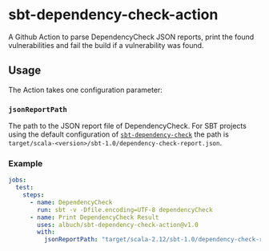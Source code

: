 # sbt-dependency-check-action

A Github Action to parse DependencyCheck JSON reports, print the found vulnerabilities 
and fail the build if a vulnerability was found.

## Usage

The Action takes one configuration parameter:

### `jsonReportPath`
The path to the JSON report file of DependencyCheck. For SBT projects using the default configuration 
of [`sbt-dependency-check`](https://github.com/albuch/sbt-dependency-check) the path is
`target/scala-<version>/sbt-1.0/dependency-check-report.json`.

### Example

```yaml
jobs:
  test:
    steps:
      - name: DependencyCheck
        run: sbt -v -Dfile.encoding=UTF-8 dependencyCheck
      - name: Print DependencyCheck Result
        uses: albuch/sbt-dependency-check-action@v1.0
        with:
          jsonReportPath: "target/scala-2.12/sbt-1.0/dependency-check-report.json"
```
